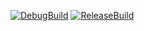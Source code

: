 [![DebugBuild](https://github.com/Makino0327/CG2/actions/workflows/DebugBuild.yml/badge.svg)](https://github.com/Makino0327/CG2/actions/workflows/DebugBuild.yml)
[![ReleaseBuild](https://github.com/Makino0327/CG2/actions/workflows/ReleaseBuild.yml/badge.svg)](https://github.com/Makino0327/CG2/actions/workflows/ReleaseBuild.yml)
